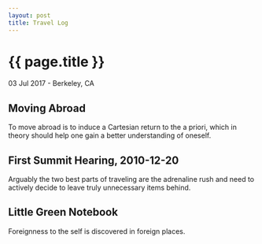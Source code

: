 ```yaml
---
layout: post
title: Travel Log
---
```


{{ page.title }}
================

<p class="meta">03 Jul 2017 - Berkeley, CA</p>

## Moving Abroad
To move abroad is to induce a Cartesian return to the a priori, which in theory should help one gain a better understanding of oneself.

## First Summit Hearing, 2010-12-20
Arguably the two best parts of traveling are the adrenaline rush and need to actively decide to leave truly unnecessary items behind.

## Little Green Notebook
Foreignness to the self is discovered in foreign places.